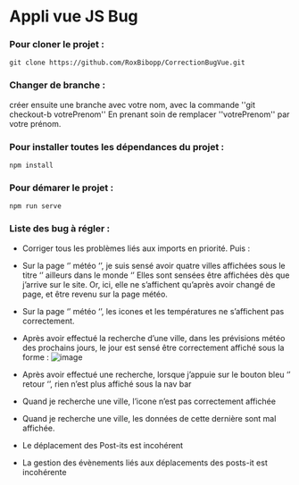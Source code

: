 # Appli vue JS Bug

### Pour cloner le projet : 
```
git clone https://github.com/RoxBibopp/CorrectionBugVue.git
```
### Changer de branche : 

créer ensuite une branche avec votre nom, avec la commande ''git checkout-b votrePrenom''
En prenant soin de remplacer ''votrePrenom'' par votre prénom.

### Pour installer toutes les dépendances du projet : 
```
npm install
```

### Pour démarer le projet :
```
npm run serve
```


### Liste des bug à régler :
  - Corriger tous les problèmes liés aux imports en priorité. Puis :

  - Sur la page ‘’ météo ‘’, je suis sensé avoir quatre villes affichées sous le titre ‘’ ailleurs dans le monde ‘’ Elles sont sensées être affichées dès que j’arrive sur le site. Or, ici, elle ne s’affichent qu’après avoir changé de page, et être revenu sur la page météo.

  - Sur la page ‘’ météo ‘’, les icones et les températures ne s’affichent pas correctement.

  - Après avoir effectué la recherche d’une ville, dans les prévisions météo des prochains jours, 
le jour est sensé être correctement affiché sous la forme : ![image](https://github.com/user-attachments/assets/8c923d1e-b13b-498f-b3e9-50921f64e44e)

  - Après avoir effectué une recherche, lorsque j’appuie sur le bouton bleu ‘’ retour ‘’, rien n’est plus affiché sous la nav bar

  - Quand je recherche une ville, l’icone n’est pas correctement affichée

  - Quand je recherche une ville, les données de cette dernière sont mal affichée.

  - Le déplacement des Post-its est incohérent

  - La gestion des évènements liés aux déplacements des posts-it est incohérente



